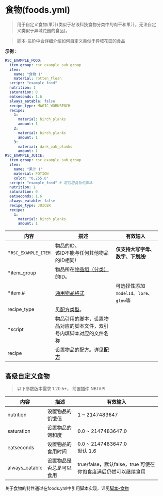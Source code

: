 # 食物(foods.yml)

> 用于自定义食物/果汁(类似于粘液科技食物分类中的肉干和果汁，无法自定义类似于异域花园的食品)。

> 脚本-进阶中会详细介绍如何自定义类似于异域花园的食品

**示例：**

```yaml
RSC_EXAMPLE_FOOD:
  item_group: rsc_example_sub_group
  item:
    name: "食物 1"
    material: rotten_flesh
  script: "example_food"
  nutrition: 1
  saturation: 0
  eatseconds: 1.6
  always_eatable: false
  recipe_type: MAGIC_WORKBENCH
  recipe:
    1:
      material: birch_planks
      amount: 1
    2:
      material: birch_planks
      amount: 1
    3:
      material: dark_oak_planks
      amount: 1
RSC_EXAMPLE_JUICE:
  item_group: rsc_example_sub_group
  item:
    name: "果汁 1"
    material: POTION
    color: "0,255,0"
  script: "example_food" # 可沿用食物的脚本
  nutrition: 1
  saturation: 0
  eatseconds: 1.6
  always_eatable: false
  recipe_type: JUICER
  recipe:
    1:
      material: birch_planks
      amount: 1
```

| 内容 | 描述 | 有效输入 |
| --- | ----------- | ----------------- |
| \*`RSC_EXAMPLE_ITEM` | 物品的ID。<br>该ID不能与任何其他物品的ID相同! | **仅支持大写字母、数字、下划线!** |
| \*item_group | 物品所在[物品组（分类）](file/groups.md)的ID。 |
| \*item.# | [通用物品格式](format/universal-item-format.md)| 可选择性添加`modelId`、`lore`、`glow`等 |
| recipe_type | 见[配方类型](file/recipe_type.md)。 |
| \*script | 物品引用的脚本，设置物品对应的脚本文件，双引号内填脚本对应的文件名称 |
| recipe | 设置物品的配方。详见[**配方**](format/recipe.md) |

## 高级自定义食物

> 以下参数版本需求 1.20.5+， 前置插件 NBTAPI

| 内容 | 描述 | 有效输入 |
| --- | ----------- | ----------------- |
| nutrition | 设置物品的饥饿值 | 1 ~ 2147483647 |
| saturation | 设置物品的饱和度 | 0.0 ~ 2147483647.0 |
| eatseconds | 设置物品的食用时间 | 0.0 ~ 2147483647.0 <br> 默认 1.6 |
| always_eatable | 设置物品是否总是可以食用 | true/false，默认false，true 可使在你饱食度满后仍然可以继续食用 |

关于食物的特性通过在foods.yml中引用脚本实现，详见[脚本-食物](scripts-basic/foods.md)
